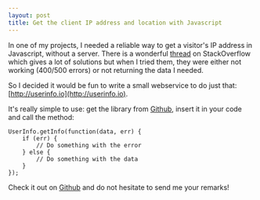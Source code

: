 ```yaml
---
layout: post
title: Get the client IP address and location with Javascript
---
```


In one of my projects, I needed a reliable way to get a visitor's IP address in Javascript, without a server. There is a wonderful [thread](http://stackoverflow.com/questions/391979/get-client-ip-using-just-javascript) on StackOverflow which gives a lot of solutions but when I tried them, they were either not working (400/500 errors) or not returning the data I needed.

So I decided it would be fun to write a small webservice to do just that: [http://userinfo.io](http://userinfo.io).

It's really simple to use: get the library from [Github](http://github.com/vdurmont/userio-js), insert it in your code and call the method:

    UserInfo.getInfo(function(data, err) {
        if (err) {
            // Do something with the error
        } else {
            // Do something with the data
        }
    });

Check it out on [Github](http://github.com/vdurmont/userio-js) and do not hesitate to send me your remarks!
